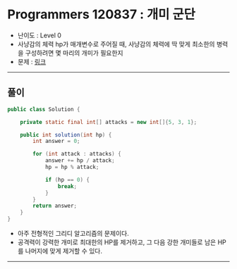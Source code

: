 # Programmers 120837 : 개미 군단
- 난이도 : Level 0
- 사냥감의 체력 hp가 매개변수로 주어질 때, 사냥감의 체력에 딱 맞게 최소한의 병력을 구성하려면 몇 마리의 개미가 필요한지
- 문제 : [링크](https://school.programmers.co.kr/learn/courses/30/lessons/120837)

---

## 풀이
```java
public class Solution {

    private static final int[] attacks = new int[]{5, 3, 1};

    public int solution(int hp) {
        int answer = 0;

        for (int attack : attacks) {
            answer += hp / attack;
            hp = hp % attack;

            if (hp == 0) {
                break;
            }
        }
        return answer;
    }
}
```
- 아주 전형적인 그리디 알고리즘의 문제이다.
- 공격력이 강력한 개미로 최대한의 HP를 제거하고, 그 다음 강한 개미들로 남은 HP를 나머지에 맞게 제거할 수 있다.

---
